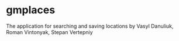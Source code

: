 gmplaces
========
The application for searching and saving locations 
by Vasyl Danuliuk, Roman Vintonyak, Stepan Vertepniy
